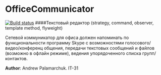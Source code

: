 # OfficeCommunicator

[![Build status](https://ci.appveyor.com/api/projects/status/8qtlcvq6j10mvdsq?svg=true)](https://ci.appveyor.com/project/Tatko95/officecommunicator)
####Текстовый редактор (strategy, command, observer, template method, flyweight)

Сетевой коммуникатор для офиса должен напоминать по функциональности программу Skype с возможностями голосового/видео/конференц общения, передачи текстовых сообщений и файлов (возможно в офлайн режиме), ведения упорядоченного списка групп/контактов.

**Author**: Andrew Palamarchuk. IT-31
